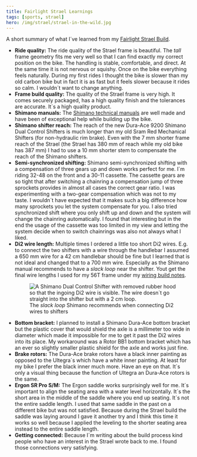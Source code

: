 ```yaml
---
title: Fairlight Strael Learnings
tags: [sports, strael]
hero: /img/strael/strael-in-the-wild.jpg
---
```

A short summary of what I´ve learned from my [Fairlight Strael Build](/2022-04-14-fairlight-strael-build-log/).

- **Ride quality:** The ride quality of the Strael frame is beautiful. The *tall* frame geometry fits me very well so that I can find exactly my correct position on the bike. The handling is stable, comfortable, and direct. At the same time it is not nervous or squishy. Once on the bike everything feels naturally. During my first rides I thought the bike is slower than my old carbon bike but in fact it is as fast but it feels slower because it rides so calm. I wouldn´t want to change anything. 
- **Frame build quality:** The quality of the Strael frame is very high. It comes securely packaged, has a high quality finish and the tolerances are accurate. It´s a high quality product. 
- **Shimano manuals:** The [Shimano technical manuals](https://si.shimano.com/#/en/search/Series?name=DURA-ACE%20DI2&generation=R9250&type=ROAD) are well made and have been of exceptional help while building up the bike.
- **Shimano shifter reach:** The reach of the new Dura-Ace 9200 Shimano Dual Control Shifters is much longer than my old Sram Red Mechanical Shifters (for non-hydraulic rim brake). Even with the 7 mm shorter frame reach of the Strael (the Strael has 380 mm of reach while my old bike has 387 mm) I had to use a 10 mm shorter stem to compensate the reach of the Shimano shifters.
- **Semi-synchronized shifting:** Shimano semi-synchronized shifting with a compensation of three gears up and down works perfect for me. I´m riding 32-48 on the front and a 30-11 cassette. The cassette gears are so tight that after switching a chainring a compensation jump of three sprockets provides in almost all cases the correct gear ratio. I was experimenting with a two-gear compensation which was not to my taste. I wouldn´t have expected that it makes such a big difference how many sprockets you let the system compensate for you. I also tried synchronized shift where you only shift up and down and the system will change the chainring automatically. I found that interesting but in the end the usage of the cassette was too limited in my view and letting the system decide when to switch chainrings was also not always what I liked.
- **Di2 wire length:** Multiple times I ordered a little too short Di2 wires. E.g. to connect the two shifters with a wire through the handlebar I assumed a 650 mm wire for a 42 cm handlebar should be fine but I learned that is not ideal and changed that to a 700 mm wire. Especially as the Shimano manual recommends to have a *slack loop* near the shifter.  Yout get the final wire lengths I used for my 56T frame under my [wiring build notes](/2022-02-27-fairlight-strael-build-notes/#wiring).
  <figure>
  <img src="/img/strael/handlebar-di2-wire.jpg" alt="A Shimano Dual Control Shifter with removed rubber hood so that the ingoing Di2 wire is visible. The wire doesn´t go straight into the shifter but with a 2 cm loop.">
  <figcaption>The <em>slack loop</em> Shimano recommends when connecting Di2 wires to shifters</figcaption>
  </figure>
- **Bottom bracket:** I planned to install a Shimano Dura-Ace bottom bracket but the plastic cover that would shield the axle is a millimeter too wide in diameter which made it impossible for me to get it past the Di2 wires into its place. My workaround was a Rotor BB1 bottom bracket which has an ever so slightly smaller plastic shield for the axle and works just fine.
- **Brake rotors:** The Dura-Ace brake rotors have a black inner painting as opposed to the Ultegra´s which have a white inner painting. At least for my bike I prefer the black inner much more. Have an eye on that. It´s only a visual thing because the function of Ultegra an Dura-Ace rotors is the same.
- **Ergon SR Pro S/M:** The Ergon saddle works surprisingly well for me. It´s important to align the seating area with a water level horizontally. It´s the short area in the middle of the saddle where you end up seating. It´s not the entire saddle length. I used that same saddle in the past on a different bike but was not satisfied. Because during the Strael build the saddle was laying around I gave it another try and I think this time it works so well because I applied the leveling to the shorter seating area instead to the entire saddle length.
- **Getting connected:** Because I´m writing about the build process kind people who have an interest in the Strael wrote back to me. I found those connections very satisfying. 